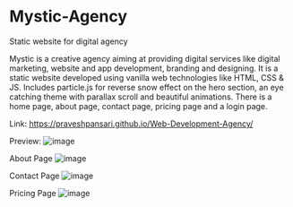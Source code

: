 # Mystic-Agency
Static website for digital agency

Mystic is a creative agency aiming at providing digital services like digital marketing, website and app
development, branding and designing. It is a static website developed using vanilla web technologies like
HTML, CSS & JS. Includes particle.js for reverse snow effect on the hero section, an eye catching theme with
parallax scroll and beautiful animations. There is a home page, about page, contact page, pricing page and a
login page.

Link: https://praveshpansari.github.io/Web-Development-Agency/

Preview:
![image](https://user-images.githubusercontent.com/25385289/198563329-ad77e753-b445-409b-9f48-3c643fc78138.png)

About Page
![image](https://github.com/praveshpansari/Web-Development-Agency/assets/25385289/2fba4781-582a-4b06-85fb-90c40d9ad109)

Contact Page
![image](https://github.com/praveshpansari/Web-Development-Agency/assets/25385289/d52e8078-d7af-4509-a1e0-719e5633514d)

Pricing Page
![image](https://github.com/praveshpansari/Web-Development-Agency/assets/25385289/dc20c125-8ab3-4bc6-afa6-05f3615202b2)
